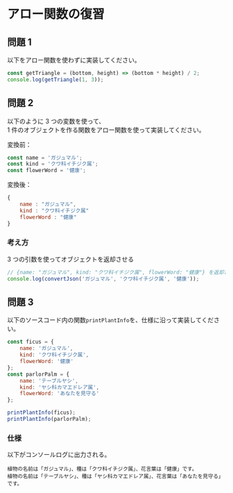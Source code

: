 # アロー関数の復習

## 問題 1

以下をアロー関数を使わずに実装してください。

```javascript
const getTriangle = (bottom, height) => (bottom * height) / 2;
console.log(getTriangle(1, 3));
```

## 問題 2

以下のように 3 つの変数を使って、  
1 件のオブジェクトを作る関数をアロー関数を使って実装してください。

変換前：

```javascript
const name = 'ガジュマル';
const kind = 'クワ科イチジク属';
const flowerWord = '健康';
```

変換後：

```javascript
{
    name : "ガジュマル",
    kind : "クワ科イチジク属"
    flowerWord : "健康"
}
```

### 考え方

3 つの引数を使ってオブジェクトを返却させる

```javascript
// {name: "ガジュマル", kind: "クワ科イチジク属", flowerWord: "健康"} を返却させる
console.log(convertJson('ガジュマル', 'クワ科イチジク属', '健康'));
```

## 問題 3

以下のソースコード内の関数`printPlantInfo`を、仕様に沿って実装してください。

```javascript
const ficus = {
    name: 'ガジュマル',
    kind: 'クワ科イチジク属',
    flowerWord: '健康'
};
const parlorPalm = {
    name: 'テーブルヤシ',
    kind: 'ヤシ科カマエドレア属',
    flowerWord: 'あなたを見守る'
};

printPlantInfo(ficus);
printPlantInfo(parlorPalm);
```

### 仕様

以下がコンソールログに出力される。

```
植物の名前は「ガジュマル」、種は「クワ科イチジク属」、花言葉は「健康」です。
植物の名前は「テーブルヤシ」、種は「ヤシ科カマエドレア属」、花言葉は「あなたを見守る」です。
```
